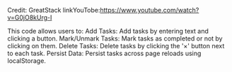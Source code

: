 Credit: GreatStack
linkYouTobe:https://www.youtube.com/watch?v=G0jO8kUrg-I

This code allows users to:
Add Tasks: Add tasks by entering text and clicking a button.
Mark/Unmark Tasks: Mark tasks as completed or not by clicking on them.
Delete Tasks: Delete tasks by clicking the '×' button next to each task.
Persist Data: Persist tasks across page reloads using localStorage.
